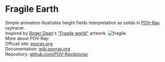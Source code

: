 # Fragile Earth

Simple animation illustrates height fields interpretation as solids in [POV-Ray](http://www.povray.org/) raytracer.\
Inspired by [Roger Dean](https://www.rogerdean.com/)'s ["Fragile world"](https://www.rogerdean.com/product/fragile-world-red/) artwork.
![fragile](https://user-images.githubusercontent.com/6688301/219788064-df9576b6-0215-4b5c-8cee-dec8cfde9105.png)\
More about POV-Ray:\
Officail site: [povray.org](http://www.povray.org)\
Documentation: [wiki.povray.org](https://wiki.povray.org/content/Documentation:Contents)\
Repository: [github.com/POV-Ray/povray](https://github.com/POV-Ray/povray)
